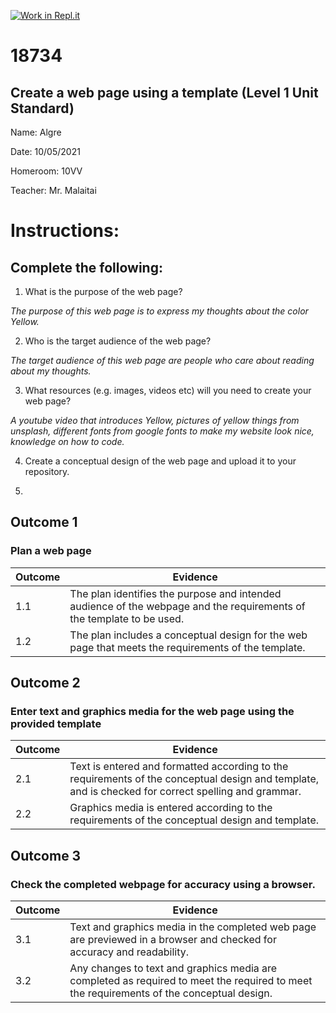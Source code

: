 [![Work in Repl.it](https://classroom.github.com/assets/work-in-replit-14baed9a392b3a25080506f3b7b6d57f295ec2978f6f33ec97e36a161684cbe9.svg)](https://classroom.github.com/online_ide?assignment_repo_id=4737131&assignment_repo_type=AssignmentRepo)
# 18734
## Create a web page using a template (Level 1 Unit Standard)

Name: Algre

Date: 10/05/2021

Homeroom: 10VV

Teacher: Mr. Malaitai

# Instructions:

## Complete the following:
1. What is the purpose of the web page?

*The purpose of this web page is to express my thoughts about the color Yellow.*

2. Who is the target audience of the web page?

*The target audience of this web page are people who care about reading about my thoughts.*

3. What resources (e.g. images, videos etc) will you need to create your web page? 

*A youtube video that introduces Yellow, pictures of yellow things from unsplash, different fonts from google fonts to make my website look nice, knowledge on how to code.*

4. Create a conceptual design of the web page and upload it to your repository.

5. 

## Outcome 1
### Plan a web page
| Outcome | Evidence |
| --- | --- |
| 1.1 | The plan identifies the purpose and intended audience of the webpage and the requirements of the template to be used. |
| 1.2 | The plan includes a conceptual design for the web page that meets the requirements of the template. |

## Outcome 2
### Enter text and graphics media for the web page using the provided template
| Outcome | Evidence |
| --- | --- |
| 2.1 | Text is entered and formatted according to the requirements of the conceptual design and template, and is checked for correct spelling and grammar. |
| 2.2 | Graphics media is entered according to the requirements of the conceptual design and template. |

## Outcome 3
### Check the completed webpage for accuracy using a browser.
| Outcome | Evidence |
| --- | --- |
| 3.1 | Text and graphics media in the completed web page are previewed in a browser and checked for accuracy and readability.
| 3.2 | Any changes to text and graphics media are completed as required to meet the required to meet the requirements of the conceptual design. |
